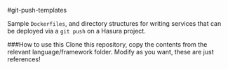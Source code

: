 #git-push-templates

Sample ``Dockerfiles``, and directory structures for writing services
that can be deployed via a ``git push`` on a Hasura project.

###How to use this
Clone this repository, copy the contents from the relevant language/framework folder.
Modify as you want, these are just references!
